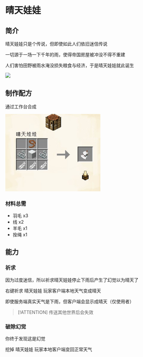 # 晴天娃娃

## 简介

晴天娃娃只是个传说，但即使如此人们依旧迷信传说

一切源于一场一下千年的雨，使得帝国房屋被冲没不得不重建

人们害怕田野被雨水淹没损失粮食与经济，于是晴天娃娃就此诞生

<img src="furniture/sunny_doll/screenshots.png" width="400px" />

## 制作配方

通过工作台合成

<img src="furniture/sunny_doll/craft.jpg" width="300px" />

### 材料总需

* 羽毛 x3
* 线 x2
* 羊毛 x1
* 拴绳 x1

## 能力

### 祈求

因为过度迷信，所以祈求晴天娃娃停止下雨后产生了幻觉以为晴天了

右键祈求 晴天娃娃 玩家客户端本地天气变成晴天

即使服务端真实天气是下雨，但客户端会显示成晴天（仅使用者）

> [!ATTENTION]
> 传送其他世界后会失效

### 破除幻觉

你终于发现这是幻觉

挖掉 晴天娃娃 玩家本地客户端变回正常天气